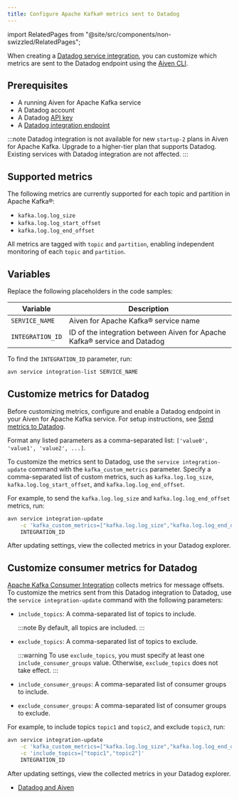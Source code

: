 ```yaml
---
title: Configure Apache Kafka® metrics sent to Datadog
---
```


import RelatedPages from "@site/src/components/non-swizzled/RelatedPages";

When creating a [Datadog service integration](https://docs.datadoghq.com/integrations/kafka/?tab=host#kafka-consumer-integration), you can customize which metrics are sent to the Datadog endpoint using the [Aiven CLI](/docs/tools/cli).

## Prerequisites

- A running Aiven for Apache Kafka service
- A Datadog account
- A Datadog [API key](https://docs.datadoghq.com/account_management/api-app-keys/)
- A [Datadog integration endpoint](/docs/integrations/datadog/datadog-metrics#add-a-datadog-metrics-integration-to-an-aiven-service)

:::note
Datadog integration is not available for new `startup-2` plans in Aiven for Apache Kafka.
Upgrade to a higher-tier plan that supports Datadog. Existing services with
Datadog integration are not affected.
:::

## Supported metrics

The following metrics are currently supported for each topic and
partition in Apache Kafka®:

-   `kafka.log.log_size`
-   `kafka.log.log_start_offset`
-   `kafka.log.log_end_offset`

All metrics are tagged with `topic` and `partition`, enabling independent monitoring
of each `topic` and `partition`.

## Variables

Replace the following placeholders in the code samples:

 | Variable         | Description                                                               |
 | ---------------- | ------------------------------------------------------------------------- |
 | `SERVICE_NAME`   | Aiven for Apache Kafka® service name                                      |
 | `INTEGRATION_ID` | ID of the integration between Aiven for Apache Kafka® service and Datadog |

To find the `INTEGRATION_ID` parameter, run:

```bash
avn service integration-list SERVICE_NAME
```

## Customize metrics for Datadog

Before customizing metrics, configure and enable a Datadog endpoint in your
Aiven for Apache Kafka service.
For setup instructions, see
[Send metrics to Datadog](/docs/integrations/datadog/datadog-metrics).

Format any listed parameters as a comma-separated list:
`['value0', 'value1', 'value2', ...]`.

To customize the metrics sent to Datadog, use the `service integration-update` command
with the `kafka_custom_metrics` parameter. Specify a comma-separated list of custom
metrics, such as `kafka.log.log_size`, `kafka.log.log_start_offset`, and
`kafka.log.log_end_offset`.

For example, to send the `kafka.log.log_size` and
`kafka.log.log_end_offset` metrics, run:

```bash
avn service integration-update                                                \
    -c 'kafka_custom_metrics=["kafka.log.log_size","kafka.log.log_end_offset"]' \
    INTEGRATION_ID
```

After updating settings, view the collected metrics in your Datadog explorer.

## Customize consumer metrics for Datadog

[Apache Kafka Consumer
Integration](https://docs.datadoghq.com/integrations/kafka/?tab=host#kafka-consumer-integration)
collects metrics for message offsets. To customize the metrics sent from
this Datadog integration to Datadog, use the `service integration-update` command with
the following parameters:

- `include_topics`: A comma-separated list of topics to include.

  :::note
  By default, all topics are included.
  :::

- `exclude_topics`: A comma-separated list of topics to exclude.

  :::warning
  To use `exclude_topics`, you must specify at least one `include_consumer_groups`
  value. Otherwise, `exclude_topics` does not take effect.
  :::

- `include_consumer_groups`: A comma-separated list of consumer groups to include.

- `exclude_consumer_groups`: A comma-separated list of consumer groups to exclude.

For example, to include topics `topic1` and `topic2`, and exclude
`topic3`, run:

```bash
avn service integration-update                                                  \
    -c 'kafka_custom_metrics=["kafka.log.log_size","kafka.log.log_end_offset"]' \
    -c 'include_topics=["topic1","topic2"]'                                     \
    INTEGRATION_ID
```

After updating settings, view the collected metrics in your Datadog explorer.

<RelatedPages/>

- [Datadog and Aiven](/docs/integrations/datadog)
